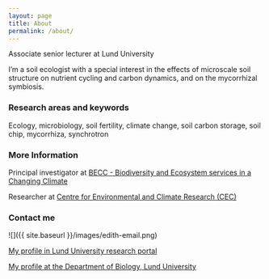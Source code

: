 ```yaml
---
layout: page
title: About
permalink: /about/
---
```


Associate senior lecturer at Lund University

I’m a soil ecologist with a special interest in the effects of microscale soil structure on nutrient cycling and carbon dynamics, and on the mycorrhizal symbiosis.


### Research areas and keywords

Ecology, microbiology, soil fertility, climate change, soil carbon storage, soil chip, mycorrhiza, synchrotron

### More Information

Principal investigator at [BECC - Biodiversity and Ecosystem services in a Changing Climate](https://www.lunduniversity.lu.se/lucat/group/v1000616)

Researcher at [Centre for Environmental and Climate Research (CEC)](https://www.lunduniversity.lu.se/lucat/group/v1000615)

### Contact me

![]({{ site.baseurl }}/images/edith-email.png)

[My profile in Lund University research portal](https://portal.research.lu.se/portal/en/persons/edith-hammer(d6a9e345-c1a1-4966-b5c4-80e38efbcc6d).html)

[My profile at the Department of Biology, Lund University](https://www.biology.lu.se/edith-hammer)
